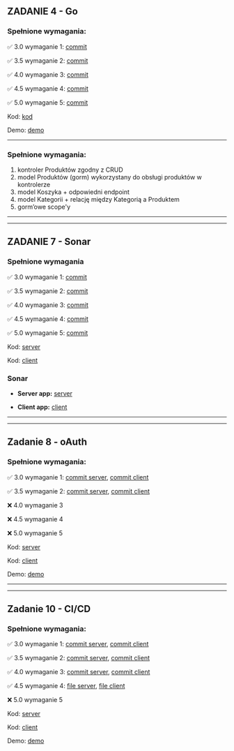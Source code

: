 ## ZADANIE 4 - Go

### Spełnione wymagania:
:white_check_mark: 3.0 wymaganie 1:  [commit](https://github.com/sasha-ishchuk/golang-crud-app/commit/6bbd2944b0bf9a24e5cc3ccf3c7a68068c532f64)

:white_check_mark: 3.5 wymaganie 2:  [commit](https://github.com/sasha-ishchuk/golang-crud-app/commit/6bbd2944b0bf9a24e5cc3ccf3c7a68068c532f64)

:white_check_mark: 4.0 wymaganie 3:  [commit](https://github.com/sasha-ishchuk/golang-crud-app/commit/6bbd2944b0bf9a24e5cc3ccf3c7a68068c532f64)

:white_check_mark: 4.5 wymaganie 4:  [commit](https://github.com/sasha-ishchuk/golang-crud-app/commit/6bbd2944b0bf9a24e5cc3ccf3c7a68068c532f64)

:white_check_mark: 5.0 wymaganie 5:  [commit](https://github.com/sasha-ishchuk/golang-crud-app/commit/c9facda7b01f45d8be59d07d531a3054294bcca5)


Kod: [kod](https://github.com/sasha-ishchuk/golang-crud-app)

Demo: [demo](https://github.com/sasha-ishchuk/golang-crud-app/blob/master/demo/zad4-demo.mkv)

___
### Spełnione wymagania:
1. kontroler Produktów zgodny z CRUD
2. model Produktów (gorm) wykorzystany do obsługi produktów w kontrolerze
3. model Koszyka + odpowiedni endpoint
4. model Kategorii + relację między Kategorią a Produktem
5. gorm’owe scope'y

___
___

## ZADANIE 7 - Sonar

### Spełnione wymagania
:white_check_mark: 3.0 wymaganie 1:  [commit](https://github.com/sasha-ishchuk/golang-crud-app/commit/5ec617bc76e496406a7ccca23858cac4cb325bfc)

:white_check_mark: 3.5 wymaganie 2:  [commit](https://github.com/sasha-ishchuk/golang-crud-app/commit/f787fec36a9b6cdbb8a27abc1e1848ff62068bf4)

:white_check_mark: 4.0 wymaganie 3:  [commit](https://github.com/sasha-ishchuk/golang-crud-app/commit/f787fec36a9b6cdbb8a27abc1e1848ff62068bf4)

:white_check_mark: 4.5 wymaganie 4:  [commit](https://github.com/sasha-ishchuk/golang-crud-app/commit/f787fec36a9b6cdbb8a27abc1e1848ff62068bf4)

:white_check_mark: 5.0 wymaganie 5:  [commit](https://github.com/sasha-ishchuk/react-front/commit/f82fd8a88827168fb68db79e84b0613d99210d16)


Kod: [server](https://github.com/sasha-ishchuk/golang-crud-app)

Kod: [client](https://github.com/sasha-ishchuk/react-front)


### Sonar 

- **Server app:** [server](https://sonarcloud.io/project/overview?id=sasha-ishchuk_golang-crud-app)

- **Client app:** [client](https://sonarcloud.io/project/overview?id=sasha-ishchuk_react-front)

___
___
## Zadanie 8 - oAuth

### Spełnione wymagania:
:white_check_mark: 3.0 wymaganie 1:  [commit server](https://github.com/sasha-ishchuk/golang-crud-app/commit/17e723b113f9a9bbe163a1f95a57bd819a4f57c2), 
[commit client](https://github.com/sasha-ishchuk/react-front/commit/832e41c0a4a2d398351a7e6a5d706d1256297108)

:white_check_mark: 3.5 wymaganie 2:  [commit server](https://github.com/sasha-ishchuk/golang-crud-app/commit/17e723b113f9a9bbe163a1f95a57bd819a4f57c2),
[commit client](https://github.com/sasha-ishchuk/react-front/commit/832e41c0a4a2d398351a7e6a5d706d1256297108)

:x: 4.0 wymaganie 3

:x: 4.5 wymaganie 4

:x: 5.0 wymaganie 5


Kod: [server](https://github.com/sasha-ishchuk/golang-crud-app)

Kod: [client](https://github.com/sasha-ishchuk/react-front)

Demo: [demo](https://github.com/sasha-ishchuk/golang-crud-app/blob/master/demo/zad8-demo.mp4)

___
___
## Zadanie 10 - CI/CD

### Spełnione wymagania:
:white_check_mark: 3.0 wymaganie 1:  [commit server](https://github.com/sasha-ishchuk/golang-crud-app/commit/7b3643d224e255942aecc577df7908ce8c20f9bd), 
[commit client](https://github.com/sasha-ishchuk/react-front/commit/0e42d69aef249d88010cd9aabac39c21b3fdb7f8)

:white_check_mark: 3.5 wymaganie 2:  [commit server](https://github.com/sasha-ishchuk/golang-crud-app/commit/7b3643d224e255942aecc577df7908ce8c20f9bd),
[commit client](https://github.com/sasha-ishchuk/react-front/commit/0e42d69aef249d88010cd9aabac39c21b3fdb7f8)

:white_check_mark: 4.0 wymaganie 3: [commit server](https://github.com/sasha-ishchuk/golang-crud-app/commit/dc59feb1bf5a30ab1154b06ce47023d64aee92fe),
[commit client](https://github.com/sasha-ishchuk/react-front/commit/5add0ad56999eb9055354bfd5f4f115be8b099b5)

:white_check_mark: 4.5 wymaganie 4: [file server](https://github.com/sasha-ishchuk/golang-crud-app/blob/master/.github/workflows/deploy.yml),
[file client](https://github.com/sasha-ishchuk/react-front/blob/master/.github/workflows/deploy.yml)

:x: 5.0 wymaganie 5


Kod: [server](https://github.com/sasha-ishchuk/golang-crud-app)

Kod: [client](https://github.com/sasha-ishchuk/react-front)

Demo: [demo](https://github.com/sasha-ishchuk/golang-crud-app/blob/master/demo/zad10-demo.mp4)

